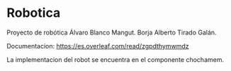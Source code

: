 # Robotica
Proyecto de robótica
Álvaro Blanco Mangut.
Borja Alberto Tirado Galán.

Documentacion:
https://es.overleaf.com/read/zgpdthymwmdz

La implementacion del robot se encuentra en el componente chochamem.
